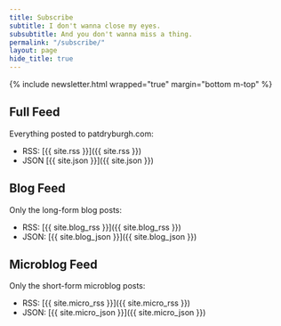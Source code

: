 ```yaml
---
title: Subscribe
subtitle: I don't wanna close my eyes.
subsubtitle: And you don't wanna miss a thing.
permalink: "/subscribe/"
layout: page
hide_title: true
---
```


{% include newsletter.html wrapped="true" margin="bottom m-top" %}

## Full Feed

Everything posted to patdryburgh.com:

- RSS: [{{ site.rss }}]({{ site.rss }})
- JSON [{{ site.json }}]({{ site.json }})

## Blog Feed

Only the long-form blog posts:

- RSS: [{{ site.blog_rss }}]({{ site.blog_rss }})
- JSON: [{{ site.blog_json }}]({{ site.blog_json }})

## Microblog Feed

Only the short-form microblog posts:

- RSS: [{{ site.micro_rss }}]({{ site.micro_rss }})
- JSON: [{{ site.micro_json }}]({{ site.micro_json }})